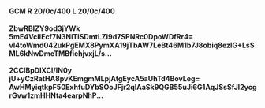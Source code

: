 #### GCM R 20/0c/400 L 20/0c/400
**ZbwRBIZY9od3jYWk**<br/>**5mE4VcllEcf7N3NiTlSDmtLZi9d7SPNRc0DpoWDfRr4=**<br/>**vl4toWmd042ukPgEMX8PymXA19jTbAW7LeBt46M1b7J8obiq8ezIG+LsSML6kNwDmeTMBfiehjvxjL/s...**<br/><br/>
**2CCIBpDIXCl/IN0y**<br/>**jU+yCzRatHA8pvKEmgmMLpjAtgEycA5aUhTd4BovLeg=**<br/>**AwHMyiqtkpF50ExhfuDYbSOoJFjr2qIAaSk9QGB55uJi6G1AqJSsSfJI2ycgrGvw1zmHHNta4earpNhP...**